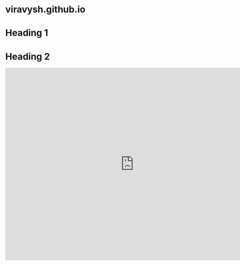 # viravysh.github.io
# Heading 1
# Heading 2

<iframe width="800" height="600" src="https://app.powerbi.com/view?r=eyJrIjoiNTJjZWQ5MmItZTRhZi00MTlmLTlkYmQtZmE3ODlhOGEzZjI0IiwidCI6ImE3ZDFlODY5LTJhYjctNDE2Ni04YjQ4LTQzNjcwNjk5Y2Q0NyJ9" frameborder="0" allowFullScreen="true"></iframe>
